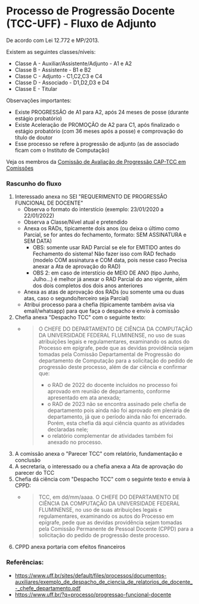 # Processo de Progressão Docente (TCC-UFF) - Fluxo de Adjunto

De acordo com Lei 12.772 e MP/2013.

Existem as seguintes classes/níveis:
- Classe A - Auxiliar/Assistente/Adjunto - A1 e A2
- Classe B - Assistente - B1 e B2
- Classe C - Adjunto - C1,C2,C3 e C4
- Classe D - Associado - D1,D2,D3 e D4
- Classe E - Titular

Observações importantes:
- Existe PROGRESSÃO de A1 para A2, após 24 meses de posse (durante estágio probatório)
- Existe Aceleração de PROMOÇÃO de A2 para C1, após finalizado o estágio probatório (com 36 meses após a posse) e comprovação do título de doutor
- Esse processo se refere à progressão de adjunto (as de associado ficam com o Instituto de Computação)

Veja os membros da [Comissão de Avaliação de Progressão CAP-TCC em Comissões](./org-comissoes.md)


### Rascunho do fluxo

1. Interessado anexa no SEI "REQUERIMENTO DE PROGRESSÃO FUNCIONAL DE DOCENTE"
   - Observa o formato do interstício (exemplo: 23/01/2020 a 22/01/2022) 
   - Observa a Classe/Nível atual e pretendido
   - Anexa os RADs, tipicamente dois anos (ou deixa o último como Parcial, se for antes do fechamento, formato: SEM ASSINATURA e SEM DATA)
      * OBS: somente usar RAD Parcial se ele for EMITIDO antes do Fechamento do sistema! Não fazer isso com RAD fechado (modelo COM assinatura e COM data, pois nesse caso Precisa anexar a Ata de aprovação do RAD)
      * OBS 2: em caso de interstício de MEIO DE ANO (tipo Junho, Julho...) é melhor já anexar o RAD Parcial do ano vigente, além dos dois completos dos dois anos anteriores
   - Anexa as atas de aprovação dos RADs (ou somente uma ou duas atas, caso o segundo/terceiro seja Parcial)
   - Atribui processo para a chefia (tipicamente também avisa via email/whatsapp) para que faça o despacho e envio à comissão
1. Chefia anexa "Despacho TCC" com o seguinte texto:
   - > O CHEFE DO DEPARTAMENTO DE CIÊNCIA DA COMPUTAÇÃO DA UNIVERSIDADE FEDERAL FLUMINENSE, no uso de suas atribuições legais e regulamentares, examinando os autos do Processo em epígrafe, pede que as devidas providência sejam tomadas pela Comissão Departamental de Progressão do departamento de Computação para a solicitação do pedido de progressão deste processo, além de dar ciência e confirmar que:
     > - o RAD de 2022 do docente incluídos no processo foi aprovado em reunião de departamento, conforme apresentado em ata anexada;
     > - o RAD de 2023 não se encontra assinado pele chefia de departamento pois ainda não foi aprovado em plenária de departamento, já que o período ainda não foi encerrado. Porém, esta chefia dá aqui ciência quanto as atividades declaradas nele;
     > - o relatório complementar de atividades também foi anexado no processo.
1. A comissão anexa o "Parecer TCC" com relatório, fundamentação e conclusão
1. A secretaria, o interessado ou a chefia anexa a Ata de aprovação do parecer do TCC
1. Chefia dá ciência com "Despacho TCC" com o seguinte texto e envia à CPPD:
   - > TCC, em dd/mm/aaaa.
     >  O CHEFE DO DEPARTAMENTO DE CIÊNCIA DA COMPUTAÇÃO DA UNIVERSIDADE FEDERAL FLUMINENSE, no uso de suas atribuições legais e regulamentares, examinando os autos do Processo em epígrafe, pede que as devidas providência sejam tomadas pela Comissão Permanente de Pessoal Docente (CPPD) para a solicitação do pedido de progressão deste processo.
1. CPPD anexa portaria com efeitos financeiros

### Referências:

- https://www.uff.br/sites/default/files/processos/documentos-auxiliares/exemplo_de_despacho_de_ciencia_de_relatorios_de_docente_-_chefe_departamento.pdf
- https://www.uff.br/?q=processo/progressao-funcional-docente
